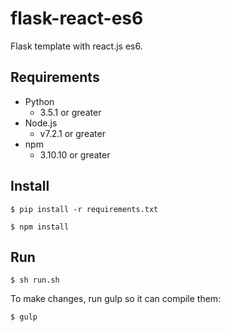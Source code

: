 # flask-react-es6

Flask template with react.js es6.

## Requirements

- Python
  - 3.5.1 or greater
- Node.js
  - v7.2.1 or greater
- npm
  - 3.10.10 or greater


## Install

```
$ pip install -r requirements.txt
```

```
$ npm install
```

## Run

```
$ sh run.sh
```

To make changes, run gulp so it can compile them:

```
$ gulp
```